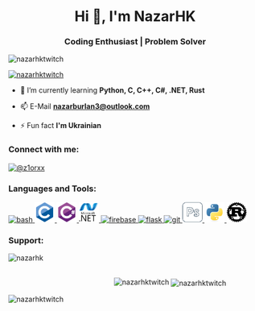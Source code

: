 <h1 align="center">Hi 👋, I'm NazarHK</h1>
<h3 align="center">Coding Enthusiast | Problem Solver</h3>

<p align="left"> <img src="https://komarev.com/ghpvc/?username=nazarhktwitch&label=Profile%20views&color=0e75b6&style=flat" alt="nazarhktwitch" /> </p>

<p align="left"> <a href="https://github.com/ryo-ma/github-profile-trophy"><img src="https://github-profile-trophy.vercel.app/?username=nazarhktwitch" alt="nazarhktwitch" /></a> </p>

- 🌱 I’m currently learning **Python, C, C++, C#, .NET, Rust**

- 📫 E-Mail **nazarburlan3@outlook.com**

- ⚡ Fun fact **I'm Ukrainian**

<h3 align="left">Connect with me:</h3>
<p align="left">
<a href="https://www.youtube.com/c/@z1orxx" target="blank"><img align="center" src="https://raw.githubusercontent.com/rahuldkjain/github-profile-readme-generator/master/src/images/icons/Social/youtube.svg" alt="@z1orxx" height="30" width="40" /></a>
</p>

<h3 align="left">Languages and Tools:</h3>
<p align="left"> <a href="https://www.gnu.org/software/bash/" target="_blank" rel="noreferrer"> <img src="https://www.vectorlogo.zone/logos/gnu_bash/gnu_bash-icon.svg" alt="bash" width="40" height="40"/> </a> <a href="https://www.cprogramming.com/" target="_blank" rel="noreferrer"> <img src="https://raw.githubusercontent.com/devicons/devicon/master/icons/c/c-original.svg" alt="c" width="40" height="40"/> </a> <a href="https://www.w3schools.com/cs/" target="_blank" rel="noreferrer"> <img src="https://raw.githubusercontent.com/devicons/devicon/master/icons/csharp/csharp-original.svg" alt="csharp" width="40" height="40"/> </a> <a href="https://dotnet.microsoft.com/" target="_blank" rel="noreferrer"> <img src="https://raw.githubusercontent.com/devicons/devicon/master/icons/dot-net/dot-net-original-wordmark.svg" alt="dotnet" width="40" height="40"/> </a> <a href="https://firebase.google.com/" target="_blank" rel="noreferrer"> <img src="https://www.vectorlogo.zone/logos/firebase/firebase-icon.svg" alt="firebase" width="40" height="40"/> </a> <a href="https://flask.palletsprojects.com/" target="_blank" rel="noreferrer"> <img src="https://www.vectorlogo.zone/logos/pocoo_flask/pocoo_flask-icon.svg" alt="flask" width="40" height="40"/> </a> <a href="https://git-scm.com/" target="_blank" rel="noreferrer"> <img src="https://www.vectorlogo.zone/logos/git-scm/git-scm-icon.svg" alt="git" width="40" height="40"/> </a> <a href="https://www.photoshop.com/en" target="_blank" rel="noreferrer"> <img src="https://raw.githubusercontent.com/devicons/devicon/master/icons/photoshop/photoshop-line.svg" alt="photoshop" width="40" height="40"/> </a> <a href="https://www.python.org" target="_blank" rel="noreferrer"> <img src="https://raw.githubusercontent.com/devicons/devicon/master/icons/python/python-original.svg" alt="python" width="40" height="40"/> </a> <a href="https://www.rust-lang.org" target="_blank" rel="noreferrer"> <img src="https://raw.githubusercontent.com/devicons/devicon/master/icons/rust/rust-plain.svg" alt="rust" width="40" height="40"/> </a> </p>

<h3 align="left">Support:</h3>
<p><a href="https://www.buymeacoffee.com/nazarhk"> <img align="left" src="https://cdn.buymeacoffee.com/buttons/v2/default-yellow.png" height="50" width="210" alt="nazarhk" /></a></p><br><br>

<p><img align="left" src="https://github-readme-stats.vercel.app/api/top-langs?username=nazarhktwitch&show_icons=true&locale=en&layout=compact" alt="nazarhktwitch" /></p>

<p>&nbsp;<img align="center" src="https://github-readme-stats.vercel.app/api?username=nazarhktwitch&show_icons=true&locale=en" alt="nazarhktwitch" /></p>

<p><img align="center" src="https://github-readme-streak-stats.herokuapp.com/?user=nazarhktwitch&" alt="nazarhktwitch" /></p>
